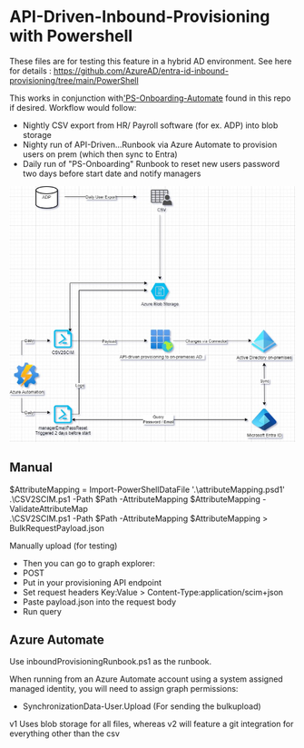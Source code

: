 # API-Driven-Inbound-Provisioning with Powershell 

These files are for testing this feature in a hybrid AD environment. See here for details : https://github.com/AzureAD/entra-id-inbound-provisioning/tree/main/PowerShell

This works in conjunction with['PS-Onboarding-Automate](../PS-Onboarding-Automate/) found in this repo if desired. Workflow would follow:
- Nightly CSV export from HR/ Payroll software (for ex. ADP) into blob storage 
- Nighty run of API-Driven...Runbook via Azure Automate to provision users on prem (which then sync to Entra)
- Daily run of "PS-Onboarding" Runbook to reset new users password two days before start date and notify managers

![Screenshot of a comment on a GitHub issue showing an image, added in the Markdown, of an Octocat smiling and raising a tentacle.](./images/Employee%20Onboarding%20Desired%20Workflow%20ANON.jpg)

## Manual

$AttributeMapping = Import-PowerShellDataFile '.\attributeMapping.psd1' \
.\CSV2SCIM.ps1 -Path $Path -AttributeMapping $AttributeMapping -ValidateAttributeMap \
.\CSV2SCIM.ps1 -Path $Path -AttributeMapping $AttributeMapping > BulkRequestPayload.json

Manually upload (for testing)

- Then you can go to graph explorer:
- POST
- Put in your provisioning API endpoint
- Set request headers Key:Value > Content-Type:application/scim+json
- Paste payload.json into the request body
- Run query

## Azure Automate 

Use inboundProvisioningRunbook.ps1 as the runbook. 

When running from an Azure Automate account using a system assigned managed identity, you will need to assign graph permissions:
 - SynchronizationData-User.Upload (For sending the bulkupload)

 v1 Uses blob storage for all files, whereas v2 will feature a git integration for everything other than the csv